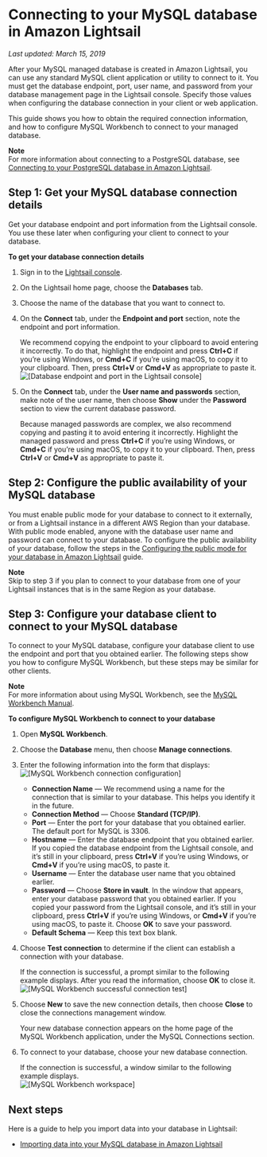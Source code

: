 # Connecting to your MySQL database in Amazon Lightsail<a name="amazon-lightsail-connecting-to-your-mysql-database"></a>

 *Last updated: March 15, 2019* 

After your MySQL managed database is created in Amazon Lightsail, you can use any standard MySQL client application or utility to connect to it\. You must get the database endpoint, port, user name, and password from your database management page in the Lightsail console\. Specify those values when configuring the database connection in your client or web application\.

This guide shows you how to obtain the required connection information, and how to configure MySQL Workbench to connect to your managed database\.

**Note**  
For more information about connecting to a PostgreSQL database, see [Connecting to your PostgreSQL database in Amazon Lightsail](amazon-lightsail-connecting-to-your-postgres-database.md)\.

## Step 1: Get your MySQL database connection details<a name="get-your-mysql-database-connection-details"></a>

Get your database endpoint and port information from the Lightsail console\. You use these later when configuring your client to connect to your database\.

**To get your database connection details**

1. Sign in to the [Lightsail console](https://lightsail.aws.amazon.com/)\.

1. On the Lightsail home page, choose the **Databases** tab\.

1. Choose the name of the database that you want to connect to\.

1. On the **Connect** tab, under the **Endpoint and port** section, note the endpoint and port information\.

   We recommend copying the endpoint to your clipboard to avoid entering it incorrectly\. To do that, highlight the endpoint and press **Ctrl\+C** if you’re using Windows, or **Cmd\+C** if you’re using macOS, to copy it to your clipboard\. Then, press **Ctrl\+V** or **Cmd\+V** as appropriate to paste it\.  
![\[Database endpoint and port in the Lightsail console\]](https://d9yljz1nd5001.cloudfront.net/en_us/2c7274df55d082980824e6f5d4268a07/images/amazon-lightsail-mysql-database-endpoint-and-port.png)

1. On the **Connect** tab, under the **User name and passwords** section, make note of the user name, then choose **Show** under the **Password** section to view the current database password\.

   Because managed passwords are complex, we also recommend copying and pasting it to avoid entering it incorrectly\. Highlight the managed password and press **Ctrl\+C** if you’re using Windows, or **Cmd\+C** if you’re using macOS, to copy it to your clipboard\. Then, press **Ctrl\+V** or **Cmd\+V** as appropriate to paste it\.

## Step 2: Configure the public availability of your MySQL database<a name="configure-mysql-database-public-availability"></a>

You must enable public mode for your database to connect to it externally, or from a Lightsail instance in a different AWS Region than your database\. With public mode enabled, anyone with the database user name and password can connect to your database\. To configure the public availability of your database, follow the steps in the [Configuring the public mode for your database in Amazon Lightsail](amazon-lightsail-configuring-database-public-mode.md) guide\.

**Note**  
Skip to step 3 if you plan to connect to your database from one of your Lightsail instances that is in the same Region as your database\.

## Step 3: Configure your database client to connect to your MySQL database<a name="configure-the-mysql-workbench-database-client"></a>

To connect to your MySQL database, configure your database client to use the endpoint and port that you obtained earlier\. The following steps show you how to configure MySQL Workbench, but these steps may be similar for other clients\.

**Note**  
For more information about using MySQL Workbench, see the [MySQL Workbench Manual](https://dev.mysql.com/doc/workbench/en/)\.

**To configure MySQL Workbench to connect to your database**

1. Open **MySQL Workbench**\.

1. Choose the **Database** menu, then choose **Manage connections**\.

1. Enter the following information into the form that displays:  
![\[MySQL Workbench connection configuration\]](https://d9yljz1nd5001.cloudfront.net/en_us/2c7274df55d082980824e6f5d4268a07/images/amazon-lightsail-mysql-workbench-connection-manager.png)
   + **Connection Name** — We recommend using a name for the connection that is similar to your database\. This helps you identify it in the future\.
   + **Connection Method** — Choose **Standard \(TCP/IP\)**\. 
   + **Port** — Enter the port for your database that you obtained earlier\. The default port for MySQL is 3306\.
   + **Hostname** — Enter the database endpoint that you obtained earlier\. If you copied the database endpoint from the Lightsail console, and it’s still in your clipboard, press **Ctrl\+V** if you’re using Windows, or **Cmd\+V** if you’re using macOS, to paste it\.
   + **Username** — Enter the database user name that you obtained earlier\.
   + **Password** — Choose **Store in vault**\. In the window that appears, enter your database password that you obtained earlier\. If you copied your password from the Lightsail console, and it’s still in your clipboard, press **Ctrl\+V** if you’re using Windows, or **Cmd\+V** if you’re using macOS, to paste it\. Choose **OK** to save your password\.
   + **Default Schema** — Keep this text box blank\.

1. Choose **Test connection** to determine if the client can establish a connection with your database\.

   If the connection is successful, a prompt similar to the following example displays\. After you read the information, choose **OK** to close it\.  
![\[MySQL Workbench successful connection test\]](https://d9yljz1nd5001.cloudfront.net/en_us/2c7274df55d082980824e6f5d4268a07/images/amazon-lightsail-mysql-workbench-successful-connection.png)

1. Choose **New** to save the new connection details, then choose **Close** to close the connections management window\.

   Your new database connection appears on the home page of the MySQL Workbench application, under the MySQL Connections section\.

1. To connect to your database, choose your new database connection\.

   If the connection is successful, a window similar to the following example displays\.  
![\[MySQL Workbench workspace\]](https://d9yljz1nd5001.cloudfront.net/en_us/2c7274df55d082980824e6f5d4268a07/images/amazon-lightsail-mysql-workbench-workspace.png)

## Next steps<a name="connecting-to-your-mysql-database-next-steps"></a>

Here is a guide to help you import data into your database in Lightsail:
+ [Importing data into your MySQL database in Amazon Lightsail](amazon-lightsail-importing-data-into-your-mysql-database.md)